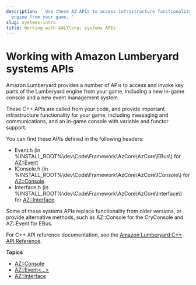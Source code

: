 ```yaml
---
description: ' Use these AZ APIs to access infrastructure functionality in the &ALYlong;
  engine from your game. '
slug: systems-intro
title: Working with &ALYlong; systems APIs
---
```

# Working with Amazon Lumberyard systems APIs<a name="systems-intro"></a>

Amazon Lumberyard provides a number of APIs to access and invoke key parts of the Lumberyard engine from your game, including a new in\-game console and a new event management system\.

These C\+\+ APIs are called from your code, and provide important infrastructure functionality for your game, including messaging and communications, and an in\-game console with variable and functor support\.

You can find these APIs defined in the following headers:
+ Event\.h \(in %INSTALL\_ROOT%\\dev\\Code\\Framework\\AzCore\\AzCore\\EBus\\\) for [AZ::Event](az-event.md)
+ IConsole\.h \(in %INSTALL\_ROOT%\\dev\\Code\\Framework\\AzCore\\AzCore\\IConsole\\\) for [AZ::Console](az-console.md)
+ Interface\.h \(in %INSTALL\_ROOT%\\dev\\Code\\Framework\\AzCore\\AzCore\\Interface\\\) for [AZ::Interface](az-interface.md)

Some of these systems APIs replace functionality from older versions, or provide alternative methods, such as AZ::Console for the CryConsole and AZ::Event for EBus\.

For C\+\+ API reference documentation, see the [Amazon Lumberyard C\+\+ API Reference](https://docs.aws.amazon.com/lumberyard/latest/apireference/)\.

**Topics**
+ [AZ::Console](az-console.md)
+ [AZ::Event<\.\.\.>](az-event.md)
+ [AZ::Interface<T>](az-interface.md)